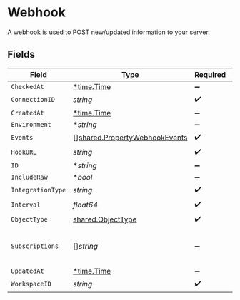 # Webhook

A webhook is used to POST new/updated information to your server.


## Fields

| Field                                                                                 | Type                                                                                  | Required                                                                              | Description                                                                           |
| ------------------------------------------------------------------------------------- | ------------------------------------------------------------------------------------- | ------------------------------------------------------------------------------------- | ------------------------------------------------------------------------------------- |
| `CheckedAt`                                                                           | [*time.Time](https://pkg.go.dev/time#Time)                                            | :heavy_minus_sign:                                                                    | N/A                                                                                   |
| `ConnectionID`                                                                        | *string*                                                                              | :heavy_check_mark:                                                                    | N/A                                                                                   |
| `CreatedAt`                                                                           | [*time.Time](https://pkg.go.dev/time#Time)                                            | :heavy_minus_sign:                                                                    | N/A                                                                                   |
| `Environment`                                                                         | **string*                                                                             | :heavy_minus_sign:                                                                    | N/A                                                                                   |
| `Events`                                                                              | [][shared.PropertyWebhookEvents](../../../pkg/models/shared/propertywebhookevents.md) | :heavy_check_mark:                                                                    | N/A                                                                                   |
| `HookURL`                                                                             | *string*                                                                              | :heavy_check_mark:                                                                    | N/A                                                                                   |
| `ID`                                                                                  | **string*                                                                             | :heavy_minus_sign:                                                                    | N/A                                                                                   |
| `IncludeRaw`                                                                          | **bool*                                                                               | :heavy_minus_sign:                                                                    | N/A                                                                                   |
| `IntegrationType`                                                                     | *string*                                                                              | :heavy_check_mark:                                                                    | N/A                                                                                   |
| `Interval`                                                                            | *float64*                                                                             | :heavy_check_mark:                                                                    | N/A                                                                                   |
| `ObjectType`                                                                          | [shared.ObjectType](../../../pkg/models/shared/objecttype.md)                         | :heavy_check_mark:                                                                    | N/A                                                                                   |
| `Subscriptions`                                                                       | []*string*                                                                            | :heavy_minus_sign:                                                                    | integration-specific subscriptions IDs                                                |
| `UpdatedAt`                                                                           | [*time.Time](https://pkg.go.dev/time#Time)                                            | :heavy_minus_sign:                                                                    | N/A                                                                                   |
| `WorkspaceID`                                                                         | *string*                                                                              | :heavy_check_mark:                                                                    | N/A                                                                                   |
